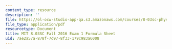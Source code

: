 ```yaml
---
content_type: resource
description: ''
file: https://ol-ocw-studio-app-qa.s3.amazonaws.com/courses/8-03sc-physics-iii-vibrations-and-waves-fall-2016/7ae2a57a878f7d978f33179c983a6008_MIT8_03SCF16_Exam2_Formula.pdf
file_type: application/pdf
resourcetype: Document
title: MIT 8.03SC Fall 2016 Exam 1 Formula Sheet
uid: 7ae2a57a-878f-7d97-8f33-179c983a6008
---
```


